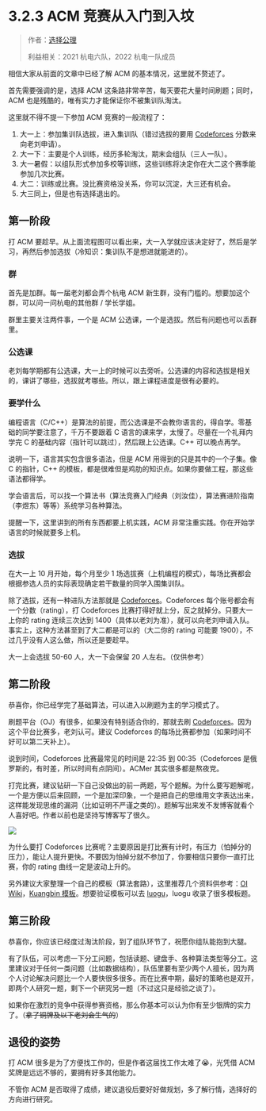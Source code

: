 # 3.2.3 ACM 竞赛从入门到入坟

> 作者：[选择公理](https://github.com/axiomofchoice-hjt)
>
> 利益相关：2021 杭电六队，2022 杭电一队成员

相信大家从前面的文章中已经了解 ACM 的基本情况，这里就不赘述了。

首先需要强调的是，选择 ACM 这条路非常辛苦，每天要花大量时间刷题；同时，ACM 也是残酷的，唯有实力才能保证你不被集训队淘汰。

这里就不得不提一下参加 ACM 竞赛的一般流程了：

1. 大一上：参加集训队选拔，进入集训队（错过选拔的要用 [Codeforces](https://codeforces.com/) 分数来向老刘申请）。
2. 大一下：主要是个人训练，经历多轮淘汰，期末会组队（三人一队）。
3. 大一暑假：以组队形式参加多校等训练，这些训练将决定你在大二这个赛季能参加几次比赛。
4. 大二：训练或比赛。没比赛资格没关系，你可以沉淀，大三还有机会。
5. 大三同上，但是也有选择退出的。

## 第一阶段

打 ACM 要趁早。从上面流程图可以看出来，大一入学就应该决定好了，然后是学习，再然后参加选拔（冷知识：集训队不是想进就能进的）。

### 群

首先是加群。每一届老刘都会弄个杭电 ACM 新生群，没有门槛的。想要加这个群，可以问一问杭电的其他群 / 学长学姐。

群里主要关注两件事，一个是 ACM 公选课，一个是选拔。然后有问题也可以丢群里。

### 公选课

老刘每学期都有公选课，大一上的时候可以去旁听。公选课的内容和选拔是相关的，课讲了哪些，选拔就考哪些。所以，跟上课程进度是很有必要的。

### 要学什么

编程语言（C/C++）是算法的前提，而公选课是不会教你语言的，得自学。零基础的同学要注意了，千万不要跟着 C 语言的课来学，太慢了。尽量在一个礼拜内学完 C 的基础内容（指针可以跳过），然后跟上公选课。C++ 可以晚点再学。

说明一下，语言其实包含很多语法，但是 ACM 用得到的只是其中的一个子集。像 C 的指针，C++ 的模板，都是很难但是鸡肋的知识点。如果你要做工程，那这些语法都得学。

学会语言后，可以找一个算法书（算法竞赛入门经典（刘汝佳），算法赛进阶指南（李煜东）等等）系统学习各种算法。

提醒一下，这里讲到的所有东西都要上机实践，ACM 非常注重实践。你在开始学语言的时候就要多上机。

### 选拔

在大一上 10 月开始，每个月至少 1 场选拔赛（上机编程的模式），每场比赛都会根据参选人员的实际表现确定若干数量的同学入围集训队。

除了选拔，还有一种进队方法那就是 [Codeforces](https://codeforces.com/)。Codeforces 每个账号都会有一个分数（rating），打 Codeforces 比赛打得好就上分，反之就掉分。只要大一上你的 rating 连续三次达到 1400（具体以老刘为准），就可以向老刘申请入队。事实上，这种方法甚至到了大二都是可以的（大二你的 rating 可能要 1900），不过几乎没有人这么做，所以还是要趁早。

大一上会选拔 50-60 人，大一下会保留 20 人左右。（仅供参考）

## 第二阶段

恭喜你，你已经学完了基础算法，可以进入以刷题为主的学习模式了。

刷题平台（OJ）有很多，如果没有特别适合你的，那就去刷 [Codeforces](https://codeforces.com/)。因为这个平台比赛多，老刘认可。建议 Codeforces 的每场比赛都参加（如果时间不好可以第二天补上）。

说到时间，Codeforces 比赛最常见的时间是 22:35 到 00:35（Codeforces 是俄罗斯的，有时差，所以时间有点阴间）。ACMer 其实很多都是熬夜党。

打完比赛，建议钻研一下自己没做出的前一两题，写个题解。为什么要写题解呢，一个是方便以后来回顾，一个是加深印象，一个是把自己的思维用文字表达出来，这样能发现思维的漏洞（比如证明不严谨之类的）。题解写出来发不发博客就看个人喜好吧。作者以前也是坚持写博客写了很久。

![](https://cdn.xyxsw.site/Axiomofchoice_1.png)

为什么要打 Codeforces 比赛呢？主要原因是打比赛有计时，有压力（怕掉分的压力），能让人提升更快。不要因为怕掉分就不参加了，你要相信只要你一直打比赛，你的 rating 曲线一定是波动上升的。

另外建议大家整理一个自己的模板（算法套路），这里推荐几个资料供参考：[OI Wiki](https://oi-wiki.org)，[Kuangbin 模板](https://kuangbin.github.io/2018/08/01/ACM-template/)。想要验证模板可以去 [luogu](https://www.luogu.com.cn/)，luogu 收录了很多模板题。

## 第三阶段

恭喜你，你应该已经度过淘汰阶段，到了组队环节了，祝愿你组队能抱到大腿。

有了队伍，可以考虑一下分工问题，包括读题、键盘手、各种算法类型等分工。这里建议对于任何一类问题（比如数据结构），队伍里要有至少两个人擅长，因为两个人讨论解决问题比一个人要快很多很多。而在比赛中期，最好的策略也是双开，即两个人研究一题，剩下一个研究另一题（不过这只是经验之谈了）。

如果你在激烈的竞争中获得参赛资格，那么你基本可以认为你有至少银牌的实力了。（~~拿了铜牌及以下老刘会生气的~~）

## 退役的姿势

打 ACM 很多是为了方便找工作的，但是作者这届找工作太难了😭，光凭借 ACM 奖牌是远远不够的，要拥有好多其他能力。

不管你 ACM 是否取得了成绩，建议退役后要好好做规划，多了解行情，选择好的方向进行研究。
